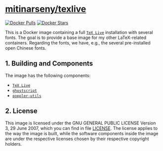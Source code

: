 # [mitinarseny/texlive](http://hub.docker.com/r/mitinarseny/texlive)

[![Docker Pulls](http://img.shields.io/docker/pulls/mitinarseny/texlive?style=flat-square)](http://hub.docker.com/r/mitinarseny/texlive)
[![Docker Stars](http://img.shields.io/docker/stars/mitinarseny/texlive?style=flat-square)](http://hub.docker.com/r/mitinarseny/texlive)

This is a Docker image containing a full [`TeX Live`](http://en.wikipedia.org/wiki/TeX_Live) installation with several fonts. The goal is to provide a base image for my other LaTeX-related containers. Regarding the fonts, we have, e.g., the several pre-installed open Chinese fonts.

## 1. Building and Components

The image has the following components:

- [`TeX Live`](http://www.tug.org/texlive/)
- [`ghostscript`](http://ghostscript.com/)
- [`poppler-utils`](http://poppler.freedesktop.org/)

## 2. License

This image is licensed under the GNU GENERAL PUBLIC LICENSE Version 3, 29 June 2007, which you can find in file [LICENSE](LICENSE). The license applies to the way the image is built, while the software components inside the image are under the respective licenses chosen by their respective copyright holders.
